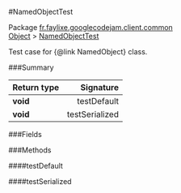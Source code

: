 #NamedObjectTest

Package [fr.faylixe.googlecodejam.client.common](nullfr/faylixe/googlecodejam/client/common)<br>
[Object]() > [NamedObjectTest]()

Test case for {@link NamedObject} class.

###Summary


Return type | Signature
--- | ---:
**void** | testDefault
**void** | testSerialized

###Fields


###Methods

####testDefault


####testSerialized



